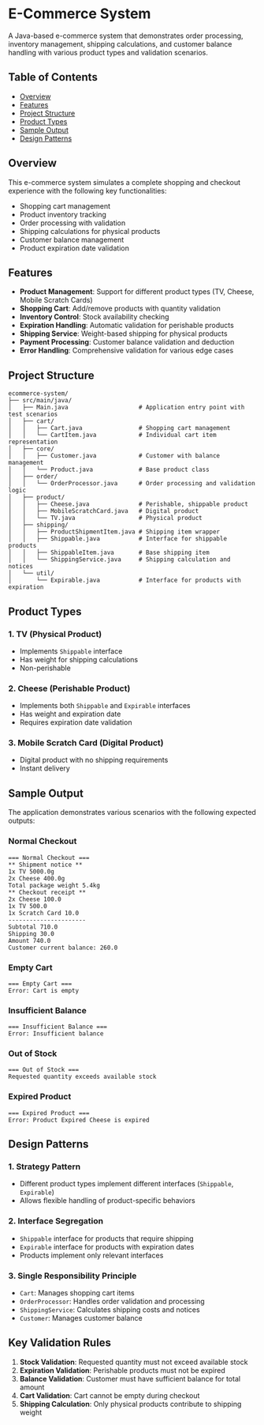 # E-Commerce System

A Java-based e-commerce system that demonstrates order processing, inventory management, shipping calculations, and customer balance handling with various product types and validation scenarios.

## Table of Contents

- [Overview](#overview)
- [Features](#features)
- [Project Structure](#project-structure)
- [Product Types](#product-types)
- [Sample Output](#sample-output)
- [Design Patterns](#design-patterns)

## Overview

This e-commerce system simulates a complete shopping and checkout experience with the following key functionalities:

- Shopping cart management
- Product inventory tracking
- Order processing with validation
- Shipping calculations for physical products
- Customer balance management
- Product expiration date validation

## Features

- **Product Management**: Support for different product types (TV, Cheese, Mobile Scratch Cards)
- **Shopping Cart**: Add/remove products with quantity validation
- **Inventory Control**: Stock availability checking
- **Expiration Handling**: Automatic validation for perishable products
- **Shipping Service**: Weight-based shipping for physical products
- **Payment Processing**: Customer balance validation and deduction
- **Error Handling**: Comprehensive validation for various edge cases

## Project Structure

```
ecommerce-system/
├── src/main/java/
│   ├── Main.java                    # Application entry point with test scenarios
│   ├── cart/
│   │   ├── Cart.java                # Shopping cart management
│   │   └── CartItem.java            # Individual cart item representation
│   ├── core/
│   │   ├── Customer.java            # Customer with balance management
│   │   └── Product.java             # Base product class
│   ├── order/
│   │   └── OrderProcessor.java      # Order processing and validation logic
│   ├── product/
│   │   ├── Cheese.java              # Perishable, shippable product
│   │   ├── MobileScratchCard.java   # Digital product
│   │   └── TV.java                  # Physical product
│   ├── shipping/
│   │   ├── ProductShipmentItem.java # Shipping item wrapper
│   │   ├── Shippable.java           # Interface for shippable products
│   │   ├── ShippableItem.java       # Base shipping item
│   │   └── ShippingService.java     # Shipping calculation and notices
│   └── util/
│       └── Expirable.java           # Interface for products with expiration
```

## Product Types

### 1. **TV** (Physical Product)

- Implements `Shippable` interface
- Has weight for shipping calculations
- Non-perishable

### 2. **Cheese** (Perishable Product)

- Implements both `Shippable` and `Expirable` interfaces
- Has weight and expiration date
- Requires expiration date validation

### 3. **Mobile Scratch Card** (Digital Product)

- Digital product with no shipping requirements
- Instant delivery

## Sample Output

The application demonstrates various scenarios with the following expected outputs:

### Normal Checkout

```
=== Normal Checkout ===
** Shipment notice **
1x TV 5000.0g
2x Cheese 400.0g
Total package weight 5.4kg
** Checkout receipt **
2x Cheese 100.0
1x TV 500.0
1x Scratch Card 10.0
----------------------
Subtotal 710.0
Shipping 30.0
Amount 740.0
Customer current balance: 260.0
```

### Empty Cart

```
=== Empty Cart ===
Error: Cart is empty
```

### Insufficient Balance

```
=== Insufficient Balance ===
Error: Insufficient balance
```

### Out of Stock

```
=== Out of Stock ===
Requested quantity exceeds available stock
```

### Expired Product

```
=== Expired Product ===
Error: Product Expired Cheese is expired
```

## Design Patterns

### 1. **Strategy Pattern**

- Different product types implement different interfaces (`Shippable`, `Expirable`)
- Allows flexible handling of product-specific behaviors

### 2. **Interface Segregation**

- `Shippable` interface for products that require shipping
- `Expirable` interface for products with expiration dates
- Products implement only relevant interfaces

### 3. **Single Responsibility Principle**

- `Cart`: Manages shopping cart items
- `OrderProcessor`: Handles order validation and processing
- `ShippingService`: Calculates shipping costs and notices
- `Customer`: Manages customer balance

## Key Validation Rules

1. **Stock Validation**: Requested quantity must not exceed available stock
2. **Expiration Validation**: Perishable products must not be expired
3. **Balance Validation**: Customer must have sufficient balance for total amount
4. **Cart Validation**: Cart cannot be empty during checkout
5. **Shipping Calculation**: Only physical products contribute to shipping weight
